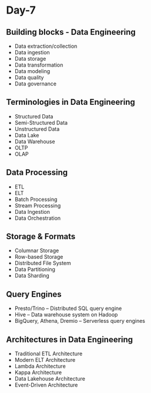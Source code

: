 # Day-7

## Building blocks - Data Engineering

- Data extraction/collection
- Data ingestion
- Data storage
- Data transformation
- Data modeling
- Data quality
- Data governance

## Terminologies in Data Engineering

- Structured Data
- Semi-Structured Data
- Unstructured Data
- Data Lake
- Data Warehouse
- OLTP
- OLAP

## Data Processing

- ETL
- ELT
- Batch Processing
- Stream Processing
- Data Ingestion
- Data Orchestration

## Storage & Formats

- Columnar Storage
- Row-based Storage
- Distributed File System
- Data Partitioning
- Data Sharding

## Query Engines

- Presto/Trino – Distributed SQL query engine
- Hive – Data warehouse system on Hadoop
- BigQuery, Athena, Dremio – Serverless query engines

## Architectures in Data Engineering

- Traditional ETL Architecture
- Modern ELT Architecture
- Lambda Architecture
- Kappa Architecture
- Data Lakehouse Architecture
- Event-Driven Architecture
